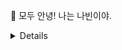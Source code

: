 👋 모두 안녕! 나는 나빈이야.
<details>
  <b><img src="https://raw.githubusercontent.com/Tarikul-Islam-Anik/Animated-Fluent-Emojis/master/Emojis/Hand%20gestures/Eyes.png" alt="Eyes" width="2%" /> 내가 지금 배우는 건...</b>
  <!-- 내용 -->
  <br/>
  
  ![Flutter](https://shields.io/badge/flutter-black?logo=flutter&style=for-the-badge)
  ![Node.js](https://shields.io/badge/node.js-black?logo=node.js&style=for-the-badge)
</details>
